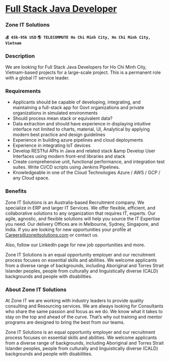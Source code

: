 # [Full Stack Java Developer](https://www.remotewlb.com/apply/full-stack-java-developer-39513)  
### Zone IT Solutions  
#### `💰 65k-95k USD` `🌎 TELECOMMUTE Ho Chi Minh City, Ho Chi Minh City, Vietnam`  

### **Description**

We are looking for Full Stack Java Developers for Ho Chi Minh City, Vietnam-based projects for a large-scale project. This is a permanent role with a global IT service leader.

###  **Requirements**

  * Applicants should be capable of developing, integrating, and maintaining a full-stack app for Govt organizations and private organizations in simulated environments
  * Should process mean stack or equivalent data?
  * Data extraction and should have experience in displaying intuitive interface not limited to charts, material, UI, Analytical by applying modern best practice and design guidelines
  * Experience in building azure pipelines and cloud deployments
  * Experience in integrating IoT devices
  * Develop RESTful APIs in Java and related stack &amp Develop User Interfaces using modern front-end libraries and stack
  * Create comprehensive unit, functional performance, and integration test suites. Write CI/CD scripts using Jenkins Pipelines.
  * Knowledgeable in one of the Cloud Technologies Azure / AWS / GCP / any Cloud space.

### **Benefits**

Zone IT Solutions is an Australia-based Recruitment company. We specialize in ERP and larger IT Services. We offer flexible, efficient, and collaborative solutions to any organization that requires IT, experts. Our agile, agnostic, and flexible solutions will help you source the IT Expertise you need. Our delivery Offices are in Melbourne, Sydney, Singapore, and India. If you are looking for new opportunities your profile at Careers@zoneitsolutions.com or contact us.

Also, follow our LinkedIn page for new job opportunities and more.  

Zone IT Solutions is an equal opportunity employer and our recruitment process focuses on essential skills and abilities. We welcome applicants from a diverse range of backgrounds, including Aboriginal and Torres Strait Islander peoples, people from culturally and linguistically diverse (CALD) backgrounds and people with disabilities.

###  **About Zone IT Solutions**

At Zone IT we are working with industry leaders to provide quality consulting and Resourcing services. We are always looking for Consultants who share the same passion and focus as we do. We know what it takes to stay on the top and ahead of the curve. That’s why out training and mentor programs are designed to bring the best from our teams.  

Zone IT Solutions is an equal opportunity employer and our recruitment process focuses on essential skills and abilities. We welcome applicants from a diverse range of backgrounds, including Aboriginal and Torres Strait Islander peoples, people from culturally and linguistically diverse (CALD) backgrounds and people with disabilities.

